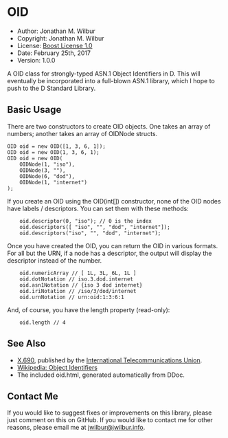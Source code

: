 # OID

* Author: Jonathan M. Wilbur
* Copyright: Jonathan M. Wilbur
* License: [Boost License 1.0](http://www.boost.org/LICENSE_1_0.txt)
* Date: February 25th, 2017
* Version: 1.0.0

A OID class for strongly-typed ASN.1 Object Identifiers in D. This will
eventually be incorporated into a full-blown ASN.1 library, which I hope to
push to the D Standard Library.

## Basic Usage

There are two constructors to create OID objects. One takes an array of numbers;
another takes an array of OIDNode structs.

```
OID oid = new OID([1, 3, 6, 1]);
OID oid = new OID(1, 3, 6, 1);
OID oid = new OID(
    OIDNode(1, "iso"),
    OIDNode(3, ""),
    OIDNode(6, "dod"),
    OIDNode(1, "internet")
);
```

If you create an OID using the OID(int[]) constructor, none of the OID nodes
have labels / descriptors. You can set them with these methods:

```
    oid.descriptor(0, "iso"); // 0 is the index
    oid.descriptors([ "iso", "", "dod", "internet"]);
    oid.descriptors("iso", "", "dod", "internet");
```

Once you have created the OID, you can return the OID in various formats. For
all but the URN, if a node has a descriptor, the output will display the
descriptor instead of the number.

```
    oid.numericArray // [ 1L, 3L, 6L, 1L ]
    oid.dotNotation // iso.3.dod.internet
    oid.asn1Notation // {iso 3 dod internet}
    oid.iriNotation // /iso/3/dod/internet
    oid.urnNotation // urn:oid:1:3:6:1
```

And, of course, you have the length property (read-only):

```
    oid.length // 4
```

## See Also

* [X.690](http://www.itu.int/rec/T-REC-X.690/en), published by the
[International Telecommunications Union](http://www.itu.int/en/pages/default.aspx).
* [Wikipedia: Object Identifiers](https://en.wikipedia.org/wiki/Object_identifier)
* The included oid.html, generated automatically from DDoc.

## Contact Me

If you would like to suggest fixes or improvements on this library, please just
comment on this on GitHub. If you would like to contact me for other reasons,
please email me at [jwilbur@jwilbur.info](mailto:jwilbur@jwilbur.info).

